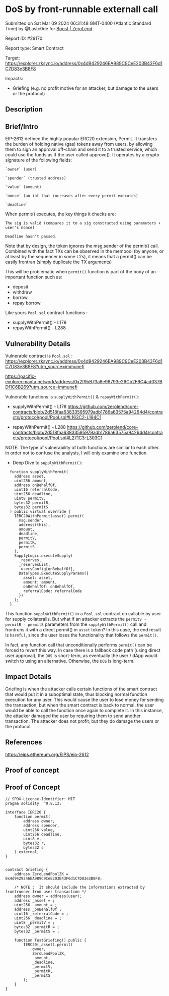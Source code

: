 
# DoS by front-runnable externall call

Submitted on Sat Mar 09 2024 06:31:48 GMT-0400 (Atlantic Standard Time) by @Lastc0de for [Boost | ZeroLend](https://immunefi.com/bounty/zerolend-boost/)

Report ID: #29170

Report type: Smart Contract

Target: https://explorer.zksync.io/address/0x4d9429246EA989C9CeE203B43F6d1C7D83e3B8F8

Impacts:
- Griefing (e.g. no profit motive for an attacker, but damage to the users or the protocol)

## Description
## Brief/Intro

EIP-2612 defined the highly popular ERC20 extension, Permit. It transfers the burden of holding native (gas) tokens away from users, by allowing them to sign an approval off-chain and send it to a trusted service, which could use the funds as if the user called approve(). It operates by a crypto signature of the following fields:

    `owner` (user)

    `spender` (trusted address)

    `value` (amount)

    `nonce` (an int that increases after every permit executes)

    `deadline`

When permit() executes, the key things it checks are:

    The sig is valid (compares it to a sig constructed using parameters + user's nonce)

    Deadline hasn't passed.


Note that by design, the token ignores the msg.sender of the permit() call. Combined with the fact TXs can be observed in the mempool (by anyone, or at least by the sequencer in some L2s), it means that a permit() can be easily frontran (simply duplicate the TX arguments)

This will be problematic when `permit()` function is part of the body of an important function such as:
* deposit
* withdraw
* borrow
* repay borrow

Like yours `Pool.sol` contract functions :
* supplyWithPermit() - L178
* repayWithPermit() - L288

## Vulnerability Details
Vulnerable contract is `Pool.sol` :
https://explorer.zksync.io/address/0x4d9429246EA989C9CeE203B43F6d1C7D83e3B8F8?utm_source=immunefi

https://pacific-explorer.manta.network/address/0x2f9bB73a8e98793e26Cb2F6C4ad037BDf1C6B269?utm_source=immunefi


Vulnerable functions is `supplyWithPermit()` & `repayWithPermit()`:
* supplyWithPermit() - L178
https://github.com/zerolend/core-contracts/blob/2d518faa63833595979adb1786a63575a94264d4/contracts/protocol/pool/Pool.sol#L163C2-L194C1

* repayWithPermit() - L288
https://github.com/zerolend/core-contracts/blob/2d518faa63833595979adb1786a63575a94264d4/contracts/protocol/pool/Pool.sol#L271C3-L303C1

NOTE: The type of vulnerability of both functions are similar to each other.
In order not to confuse the analysis, I will only examine one function.

* Deep Dive to `supplyWithPermit()`:
~~~
  function supplyWithPermit(
    address asset,
    uint256 amount,
    address onBehalfOf,
    uint16 referralCode,
    uint256 deadline,
    uint8 permitV,
    bytes32 permitR,
    bytes32 permitS
  ) public virtual override {
    IERC20WithPermit(asset).permit(
      msg.sender,
      address(this),
      amount,
      deadline,
      permitV,
      permitR,
      permitS
    );
    SupplyLogic.executeSupply(
      _reserves,
      _reservesList,
      _usersConfig[onBehalfOf],
      DataTypes.ExecuteSupplyParams({
        asset: asset,
        amount: amount,
        onBehalfOf: onBehalfOf,
        referralCode: referralCode
      })
    );
  }
~~~

This function `supplyWithPermit()` in a `Pool.sol` contract on callable by user for supply collateralls.
But what if an attacker extracts the `permitV - permitR - permitS` parameters from the `supplyWithPermit()` call and frontruns it with a direct permit() in `asset` token? In this case, the end result is `harmful`, since the user loses the functionality that follows the `permit()`.

In fact, any function call that unconditionally performs `permit()` can be forced to revert this way. In case there is a fallback code path (using direct user approval), the `DOS` is short-term, as eventually the user / dApp would switch to using an alternative. Otherwise, the `DOS` is long-term.

## Impact Details
Griefing is when the attacker calls certain functions of the smart contract that would put it in a suboptimal state, thus blocking normal function execution for any user. This would cause the user to lose money for sending the transaction, but when the smart contract is back to normal, the user would be able to call the function once again to complete it. In this instance, the attacker damaged the user by requiring them to send another transaction. The attacker does not profit, but they do damage the users or the protocol.

## References
https://eips.ethereum.org/EIPS/eip-2612

        
## Proof of concept
## Proof of Concept

~~~
// SPDX-License-Identifier: MIT
pragma solidity  ^0.8.13;

interface IERC20 {
    function permit(
        address owner,
        address spender,
        uint256 value,
        uint256 deadline,
        uint8 v,
        bytes32 r,
        bytes32 s
    ) external;
}


contract Griefing {
    address ZeroLendPoolZK = 0x4d9429246EA989C9CeE203B43F6d1C7D83e3B8F8;
    
    /* NOTE :  It should include the informations extracted by frontrunner from user transaction */
    address owner = address(user);
    address _asset = ;
    uint256 _amount = ;
    address _onBehalfOf ; 
    uint16 _referralCode = ;
    uint256 _deadline = ;
    uint8 _permitV = ;
    bytes32 _permitR = ;
    bytes32 _permitS = ;

    function TestGriefing() public {
        IERC20(_asset).permit(
            owner,
            ZeroLendPoolZK,
            _amount,
            _deadline,
            _permitV,
            _permitR,
            _permitS
        );
    }
}
~~~